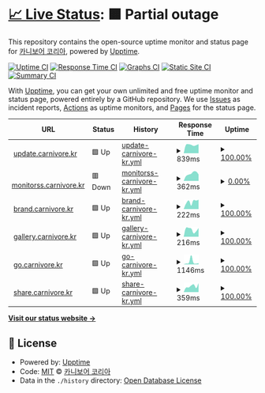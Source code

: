# [📈 Live Status](https://status.carnivore.kr): <!--live status--> **🟧 Partial outage**

This repository contains the open-source uptime monitor and status page for [카니보어 코리아](https://carnivore.kr), powered by [Upptime](https://github.com/upptime/upptime).

[![Uptime CI](https://github.com/CarnivoreKR/status/workflows/Uptime%20CI/badge.svg)](https://github.com/CarnivoreKR/status/actions?query=workflow%3A%22Uptime+CI%22)
[![Response Time CI](https://github.com/CarnivoreKR/status/workflows/Response%20Time%20CI/badge.svg)](https://github.com/CarnivoreKR/status/actions?query=workflow%3A%22Response+Time+CI%22)
[![Graphs CI](https://github.com/CarnivoreKR/status/workflows/Graphs%20CI/badge.svg)](https://github.com/CarnivoreKR/status/actions?query=workflow%3A%22Graphs+CI%22)
[![Static Site CI](https://github.com/CarnivoreKR/status/workflows/Static%20Site%20CI/badge.svg)](https://github.com/CarnivoreKR/status/actions?query=workflow%3A%22Static+Site+CI%22)
[![Summary CI](https://github.com/CarnivoreKR/status/workflows/Summary%20CI/badge.svg)](https://github.com/CarnivoreKR/status/actions?query=workflow%3A%22Summary+CI%22)

With [Upptime](https://upptime.js.org), you can get your own unlimited and free uptime monitor and status page, powered entirely by a GitHub repository. We use [Issues](https://github.com/CarnivoreKR/status/issues) as incident reports, [Actions](https://github.com/CarnivoreKR/status/actions) as uptime monitors, and [Pages](https://status.carnivore.kr) for the status page.

<!--start: status pages-->
<!-- This summary is generated by Upptime (https://github.com/upptime/upptime) -->
<!-- Do not edit this manually, your changes will be overwritten -->
<!-- prettier-ignore -->
| URL | Status | History | Response Time | Uptime |
| --- | ------ | ------- | ------------- | ------ |
| <img alt="" src="https://icons.duckduckgo.com/ip3/update.carnivore.kr.ico" height="13"> [update.carnivore.kr](https://update.carnivore.kr/) | 🟩 Up | [update-carnivore-kr.yml](https://github.com/CarnivoreKR/status/commits/HEAD/history/update-carnivore-kr.yml) | <details><summary><img alt="Response time graph" src="./graphs/update-carnivore-kr/response-time-week.png" height="20"> 839ms</summary><br><a href="https://status.carnivore.kr/history/update-carnivore-kr"><img alt="Response time 935" src="https://img.shields.io/endpoint?url=https%3A%2F%2Fraw.githubusercontent.com%2FCarnivoreKR%2Fstatus%2FHEAD%2Fapi%2Fupdate-carnivore-kr%2Fresponse-time.json"></a><br><a href="https://status.carnivore.kr/history/update-carnivore-kr"><img alt="24-hour response time 903" src="https://img.shields.io/endpoint?url=https%3A%2F%2Fraw.githubusercontent.com%2FCarnivoreKR%2Fstatus%2FHEAD%2Fapi%2Fupdate-carnivore-kr%2Fresponse-time-day.json"></a><br><a href="https://status.carnivore.kr/history/update-carnivore-kr"><img alt="7-day response time 839" src="https://img.shields.io/endpoint?url=https%3A%2F%2Fraw.githubusercontent.com%2FCarnivoreKR%2Fstatus%2FHEAD%2Fapi%2Fupdate-carnivore-kr%2Fresponse-time-week.json"></a><br><a href="https://status.carnivore.kr/history/update-carnivore-kr"><img alt="30-day response time 860" src="https://img.shields.io/endpoint?url=https%3A%2F%2Fraw.githubusercontent.com%2FCarnivoreKR%2Fstatus%2FHEAD%2Fapi%2Fupdate-carnivore-kr%2Fresponse-time-month.json"></a><br><a href="https://status.carnivore.kr/history/update-carnivore-kr"><img alt="1-year response time 935" src="https://img.shields.io/endpoint?url=https%3A%2F%2Fraw.githubusercontent.com%2FCarnivoreKR%2Fstatus%2FHEAD%2Fapi%2Fupdate-carnivore-kr%2Fresponse-time-year.json"></a></details> | <details><summary><a href="https://status.carnivore.kr/history/update-carnivore-kr">100.00%</a></summary><a href="https://status.carnivore.kr/history/update-carnivore-kr"><img alt="All-time uptime 100.00%" src="https://img.shields.io/endpoint?url=https%3A%2F%2Fraw.githubusercontent.com%2FCarnivoreKR%2Fstatus%2FHEAD%2Fapi%2Fupdate-carnivore-kr%2Fuptime.json"></a><br><a href="https://status.carnivore.kr/history/update-carnivore-kr"><img alt="24-hour uptime 100.00%" src="https://img.shields.io/endpoint?url=https%3A%2F%2Fraw.githubusercontent.com%2FCarnivoreKR%2Fstatus%2FHEAD%2Fapi%2Fupdate-carnivore-kr%2Fuptime-day.json"></a><br><a href="https://status.carnivore.kr/history/update-carnivore-kr"><img alt="7-day uptime 100.00%" src="https://img.shields.io/endpoint?url=https%3A%2F%2Fraw.githubusercontent.com%2FCarnivoreKR%2Fstatus%2FHEAD%2Fapi%2Fupdate-carnivore-kr%2Fuptime-week.json"></a><br><a href="https://status.carnivore.kr/history/update-carnivore-kr"><img alt="30-day uptime 100.00%" src="https://img.shields.io/endpoint?url=https%3A%2F%2Fraw.githubusercontent.com%2FCarnivoreKR%2Fstatus%2FHEAD%2Fapi%2Fupdate-carnivore-kr%2Fuptime-month.json"></a><br><a href="https://status.carnivore.kr/history/update-carnivore-kr"><img alt="1-year uptime 100.00%" src="https://img.shields.io/endpoint?url=https%3A%2F%2Fraw.githubusercontent.com%2FCarnivoreKR%2Fstatus%2FHEAD%2Fapi%2Fupdate-carnivore-kr%2Fuptime-year.json"></a></details>
| <img alt="" src="https://icons.duckduckgo.com/ip3/monitorss.carnivore.kr.ico" height="13"> [monitorss.carnivore.kr](https://monitorss.carnivore.kr/) | 🟥 Down | [monitorss-carnivore-kr.yml](https://github.com/CarnivoreKR/status/commits/HEAD/history/monitorss-carnivore-kr.yml) | <details><summary><img alt="Response time graph" src="./graphs/monitorss-carnivore-kr/response-time-week.png" height="20"> 362ms</summary><br><a href="https://status.carnivore.kr/history/monitorss-carnivore-kr"><img alt="Response time 1098" src="https://img.shields.io/endpoint?url=https%3A%2F%2Fraw.githubusercontent.com%2FCarnivoreKR%2Fstatus%2FHEAD%2Fapi%2Fmonitorss-carnivore-kr%2Fresponse-time.json"></a><br><a href="https://status.carnivore.kr/history/monitorss-carnivore-kr"><img alt="24-hour response time 320" src="https://img.shields.io/endpoint?url=https%3A%2F%2Fraw.githubusercontent.com%2FCarnivoreKR%2Fstatus%2FHEAD%2Fapi%2Fmonitorss-carnivore-kr%2Fresponse-time-day.json"></a><br><a href="https://status.carnivore.kr/history/monitorss-carnivore-kr"><img alt="7-day response time 362" src="https://img.shields.io/endpoint?url=https%3A%2F%2Fraw.githubusercontent.com%2FCarnivoreKR%2Fstatus%2FHEAD%2Fapi%2Fmonitorss-carnivore-kr%2Fresponse-time-week.json"></a><br><a href="https://status.carnivore.kr/history/monitorss-carnivore-kr"><img alt="30-day response time 390" src="https://img.shields.io/endpoint?url=https%3A%2F%2Fraw.githubusercontent.com%2FCarnivoreKR%2Fstatus%2FHEAD%2Fapi%2Fmonitorss-carnivore-kr%2Fresponse-time-month.json"></a><br><a href="https://status.carnivore.kr/history/monitorss-carnivore-kr"><img alt="1-year response time 1098" src="https://img.shields.io/endpoint?url=https%3A%2F%2Fraw.githubusercontent.com%2FCarnivoreKR%2Fstatus%2FHEAD%2Fapi%2Fmonitorss-carnivore-kr%2Fresponse-time-year.json"></a></details> | <details><summary><a href="https://status.carnivore.kr/history/monitorss-carnivore-kr">0.00%</a></summary><a href="https://status.carnivore.kr/history/monitorss-carnivore-kr"><img alt="All-time uptime 67.85%" src="https://img.shields.io/endpoint?url=https%3A%2F%2Fraw.githubusercontent.com%2FCarnivoreKR%2Fstatus%2FHEAD%2Fapi%2Fmonitorss-carnivore-kr%2Fuptime.json"></a><br><a href="https://status.carnivore.kr/history/monitorss-carnivore-kr"><img alt="24-hour uptime 0.00%" src="https://img.shields.io/endpoint?url=https%3A%2F%2Fraw.githubusercontent.com%2FCarnivoreKR%2Fstatus%2FHEAD%2Fapi%2Fmonitorss-carnivore-kr%2Fuptime-day.json"></a><br><a href="https://status.carnivore.kr/history/monitorss-carnivore-kr"><img alt="7-day uptime 0.00%" src="https://img.shields.io/endpoint?url=https%3A%2F%2Fraw.githubusercontent.com%2FCarnivoreKR%2Fstatus%2FHEAD%2Fapi%2Fmonitorss-carnivore-kr%2Fuptime-week.json"></a><br><a href="https://status.carnivore.kr/history/monitorss-carnivore-kr"><img alt="30-day uptime 0.00%" src="https://img.shields.io/endpoint?url=https%3A%2F%2Fraw.githubusercontent.com%2FCarnivoreKR%2Fstatus%2FHEAD%2Fapi%2Fmonitorss-carnivore-kr%2Fuptime-month.json"></a><br><a href="https://status.carnivore.kr/history/monitorss-carnivore-kr"><img alt="1-year uptime 67.85%" src="https://img.shields.io/endpoint?url=https%3A%2F%2Fraw.githubusercontent.com%2FCarnivoreKR%2Fstatus%2FHEAD%2Fapi%2Fmonitorss-carnivore-kr%2Fuptime-year.json"></a></details>
| <img alt="" src="https://icons.duckduckgo.com/ip3/brand.carnivore.kr.ico" height="13"> [brand.carnivore.kr](https://brand.carnivore.kr/) | 🟩 Up | [brand-carnivore-kr.yml](https://github.com/CarnivoreKR/status/commits/HEAD/history/brand-carnivore-kr.yml) | <details><summary><img alt="Response time graph" src="./graphs/brand-carnivore-kr/response-time-week.png" height="20"> 222ms</summary><br><a href="https://status.carnivore.kr/history/brand-carnivore-kr"><img alt="Response time 243" src="https://img.shields.io/endpoint?url=https%3A%2F%2Fraw.githubusercontent.com%2FCarnivoreKR%2Fstatus%2FHEAD%2Fapi%2Fbrand-carnivore-kr%2Fresponse-time.json"></a><br><a href="https://status.carnivore.kr/history/brand-carnivore-kr"><img alt="24-hour response time 280" src="https://img.shields.io/endpoint?url=https%3A%2F%2Fraw.githubusercontent.com%2FCarnivoreKR%2Fstatus%2FHEAD%2Fapi%2Fbrand-carnivore-kr%2Fresponse-time-day.json"></a><br><a href="https://status.carnivore.kr/history/brand-carnivore-kr"><img alt="7-day response time 222" src="https://img.shields.io/endpoint?url=https%3A%2F%2Fraw.githubusercontent.com%2FCarnivoreKR%2Fstatus%2FHEAD%2Fapi%2Fbrand-carnivore-kr%2Fresponse-time-week.json"></a><br><a href="https://status.carnivore.kr/history/brand-carnivore-kr"><img alt="30-day response time 258" src="https://img.shields.io/endpoint?url=https%3A%2F%2Fraw.githubusercontent.com%2FCarnivoreKR%2Fstatus%2FHEAD%2Fapi%2Fbrand-carnivore-kr%2Fresponse-time-month.json"></a><br><a href="https://status.carnivore.kr/history/brand-carnivore-kr"><img alt="1-year response time 243" src="https://img.shields.io/endpoint?url=https%3A%2F%2Fraw.githubusercontent.com%2FCarnivoreKR%2Fstatus%2FHEAD%2Fapi%2Fbrand-carnivore-kr%2Fresponse-time-year.json"></a></details> | <details><summary><a href="https://status.carnivore.kr/history/brand-carnivore-kr">100.00%</a></summary><a href="https://status.carnivore.kr/history/brand-carnivore-kr"><img alt="All-time uptime 100.00%" src="https://img.shields.io/endpoint?url=https%3A%2F%2Fraw.githubusercontent.com%2FCarnivoreKR%2Fstatus%2FHEAD%2Fapi%2Fbrand-carnivore-kr%2Fuptime.json"></a><br><a href="https://status.carnivore.kr/history/brand-carnivore-kr"><img alt="24-hour uptime 100.00%" src="https://img.shields.io/endpoint?url=https%3A%2F%2Fraw.githubusercontent.com%2FCarnivoreKR%2Fstatus%2FHEAD%2Fapi%2Fbrand-carnivore-kr%2Fuptime-day.json"></a><br><a href="https://status.carnivore.kr/history/brand-carnivore-kr"><img alt="7-day uptime 100.00%" src="https://img.shields.io/endpoint?url=https%3A%2F%2Fraw.githubusercontent.com%2FCarnivoreKR%2Fstatus%2FHEAD%2Fapi%2Fbrand-carnivore-kr%2Fuptime-week.json"></a><br><a href="https://status.carnivore.kr/history/brand-carnivore-kr"><img alt="30-day uptime 100.00%" src="https://img.shields.io/endpoint?url=https%3A%2F%2Fraw.githubusercontent.com%2FCarnivoreKR%2Fstatus%2FHEAD%2Fapi%2Fbrand-carnivore-kr%2Fuptime-month.json"></a><br><a href="https://status.carnivore.kr/history/brand-carnivore-kr"><img alt="1-year uptime 100.00%" src="https://img.shields.io/endpoint?url=https%3A%2F%2Fraw.githubusercontent.com%2FCarnivoreKR%2Fstatus%2FHEAD%2Fapi%2Fbrand-carnivore-kr%2Fuptime-year.json"></a></details>
| <img alt="" src="https://icons.duckduckgo.com/ip3/gallery.carnivore.kr.ico" height="13"> [gallery.carnivore.kr](https://gallery.carnivore.kr/) | 🟩 Up | [gallery-carnivore-kr.yml](https://github.com/CarnivoreKR/status/commits/HEAD/history/gallery-carnivore-kr.yml) | <details><summary><img alt="Response time graph" src="./graphs/gallery-carnivore-kr/response-time-week.png" height="20"> 216ms</summary><br><a href="https://status.carnivore.kr/history/gallery-carnivore-kr"><img alt="Response time 236" src="https://img.shields.io/endpoint?url=https%3A%2F%2Fraw.githubusercontent.com%2FCarnivoreKR%2Fstatus%2FHEAD%2Fapi%2Fgallery-carnivore-kr%2Fresponse-time.json"></a><br><a href="https://status.carnivore.kr/history/gallery-carnivore-kr"><img alt="24-hour response time 259" src="https://img.shields.io/endpoint?url=https%3A%2F%2Fraw.githubusercontent.com%2FCarnivoreKR%2Fstatus%2FHEAD%2Fapi%2Fgallery-carnivore-kr%2Fresponse-time-day.json"></a><br><a href="https://status.carnivore.kr/history/gallery-carnivore-kr"><img alt="7-day response time 216" src="https://img.shields.io/endpoint?url=https%3A%2F%2Fraw.githubusercontent.com%2FCarnivoreKR%2Fstatus%2FHEAD%2Fapi%2Fgallery-carnivore-kr%2Fresponse-time-week.json"></a><br><a href="https://status.carnivore.kr/history/gallery-carnivore-kr"><img alt="30-day response time 279" src="https://img.shields.io/endpoint?url=https%3A%2F%2Fraw.githubusercontent.com%2FCarnivoreKR%2Fstatus%2FHEAD%2Fapi%2Fgallery-carnivore-kr%2Fresponse-time-month.json"></a><br><a href="https://status.carnivore.kr/history/gallery-carnivore-kr"><img alt="1-year response time 236" src="https://img.shields.io/endpoint?url=https%3A%2F%2Fraw.githubusercontent.com%2FCarnivoreKR%2Fstatus%2FHEAD%2Fapi%2Fgallery-carnivore-kr%2Fresponse-time-year.json"></a></details> | <details><summary><a href="https://status.carnivore.kr/history/gallery-carnivore-kr">100.00%</a></summary><a href="https://status.carnivore.kr/history/gallery-carnivore-kr"><img alt="All-time uptime 100.00%" src="https://img.shields.io/endpoint?url=https%3A%2F%2Fraw.githubusercontent.com%2FCarnivoreKR%2Fstatus%2FHEAD%2Fapi%2Fgallery-carnivore-kr%2Fuptime.json"></a><br><a href="https://status.carnivore.kr/history/gallery-carnivore-kr"><img alt="24-hour uptime 100.00%" src="https://img.shields.io/endpoint?url=https%3A%2F%2Fraw.githubusercontent.com%2FCarnivoreKR%2Fstatus%2FHEAD%2Fapi%2Fgallery-carnivore-kr%2Fuptime-day.json"></a><br><a href="https://status.carnivore.kr/history/gallery-carnivore-kr"><img alt="7-day uptime 100.00%" src="https://img.shields.io/endpoint?url=https%3A%2F%2Fraw.githubusercontent.com%2FCarnivoreKR%2Fstatus%2FHEAD%2Fapi%2Fgallery-carnivore-kr%2Fuptime-week.json"></a><br><a href="https://status.carnivore.kr/history/gallery-carnivore-kr"><img alt="30-day uptime 100.00%" src="https://img.shields.io/endpoint?url=https%3A%2F%2Fraw.githubusercontent.com%2FCarnivoreKR%2Fstatus%2FHEAD%2Fapi%2Fgallery-carnivore-kr%2Fuptime-month.json"></a><br><a href="https://status.carnivore.kr/history/gallery-carnivore-kr"><img alt="1-year uptime 100.00%" src="https://img.shields.io/endpoint?url=https%3A%2F%2Fraw.githubusercontent.com%2FCarnivoreKR%2Fstatus%2FHEAD%2Fapi%2Fgallery-carnivore-kr%2Fuptime-year.json"></a></details>
| <img alt="" src="https://icons.duckduckgo.com/ip3/go.carnivore.kr.ico" height="13"> [go.carnivore.kr](https://go.carnivore.kr/) | 🟩 Up | [go-carnivore-kr.yml](https://github.com/CarnivoreKR/status/commits/HEAD/history/go-carnivore-kr.yml) | <details><summary><img alt="Response time graph" src="./graphs/go-carnivore-kr/response-time-week.png" height="20"> 1146ms</summary><br><a href="https://status.carnivore.kr/history/go-carnivore-kr"><img alt="Response time 440" src="https://img.shields.io/endpoint?url=https%3A%2F%2Fraw.githubusercontent.com%2FCarnivoreKR%2Fstatus%2FHEAD%2Fapi%2Fgo-carnivore-kr%2Fresponse-time.json"></a><br><a href="https://status.carnivore.kr/history/go-carnivore-kr"><img alt="24-hour response time 607" src="https://img.shields.io/endpoint?url=https%3A%2F%2Fraw.githubusercontent.com%2FCarnivoreKR%2Fstatus%2FHEAD%2Fapi%2Fgo-carnivore-kr%2Fresponse-time-day.json"></a><br><a href="https://status.carnivore.kr/history/go-carnivore-kr"><img alt="7-day response time 1146" src="https://img.shields.io/endpoint?url=https%3A%2F%2Fraw.githubusercontent.com%2FCarnivoreKR%2Fstatus%2FHEAD%2Fapi%2Fgo-carnivore-kr%2Fresponse-time-week.json"></a><br><a href="https://status.carnivore.kr/history/go-carnivore-kr"><img alt="30-day response time 624" src="https://img.shields.io/endpoint?url=https%3A%2F%2Fraw.githubusercontent.com%2FCarnivoreKR%2Fstatus%2FHEAD%2Fapi%2Fgo-carnivore-kr%2Fresponse-time-month.json"></a><br><a href="https://status.carnivore.kr/history/go-carnivore-kr"><img alt="1-year response time 440" src="https://img.shields.io/endpoint?url=https%3A%2F%2Fraw.githubusercontent.com%2FCarnivoreKR%2Fstatus%2FHEAD%2Fapi%2Fgo-carnivore-kr%2Fresponse-time-year.json"></a></details> | <details><summary><a href="https://status.carnivore.kr/history/go-carnivore-kr">100.00%</a></summary><a href="https://status.carnivore.kr/history/go-carnivore-kr"><img alt="All-time uptime 99.99%" src="https://img.shields.io/endpoint?url=https%3A%2F%2Fraw.githubusercontent.com%2FCarnivoreKR%2Fstatus%2FHEAD%2Fapi%2Fgo-carnivore-kr%2Fuptime.json"></a><br><a href="https://status.carnivore.kr/history/go-carnivore-kr"><img alt="24-hour uptime 100.00%" src="https://img.shields.io/endpoint?url=https%3A%2F%2Fraw.githubusercontent.com%2FCarnivoreKR%2Fstatus%2FHEAD%2Fapi%2Fgo-carnivore-kr%2Fuptime-day.json"></a><br><a href="https://status.carnivore.kr/history/go-carnivore-kr"><img alt="7-day uptime 100.00%" src="https://img.shields.io/endpoint?url=https%3A%2F%2Fraw.githubusercontent.com%2FCarnivoreKR%2Fstatus%2FHEAD%2Fapi%2Fgo-carnivore-kr%2Fuptime-week.json"></a><br><a href="https://status.carnivore.kr/history/go-carnivore-kr"><img alt="30-day uptime 100.00%" src="https://img.shields.io/endpoint?url=https%3A%2F%2Fraw.githubusercontent.com%2FCarnivoreKR%2Fstatus%2FHEAD%2Fapi%2Fgo-carnivore-kr%2Fuptime-month.json"></a><br><a href="https://status.carnivore.kr/history/go-carnivore-kr"><img alt="1-year uptime 99.99%" src="https://img.shields.io/endpoint?url=https%3A%2F%2Fraw.githubusercontent.com%2FCarnivoreKR%2Fstatus%2FHEAD%2Fapi%2Fgo-carnivore-kr%2Fuptime-year.json"></a></details>
| <img alt="" src="https://icons.duckduckgo.com/ip3/share.carnivore.kr.ico" height="13"> [share.carnivore.kr](https://share.carnivore.kr/) | 🟩 Up | [share-carnivore-kr.yml](https://github.com/CarnivoreKR/status/commits/HEAD/history/share-carnivore-kr.yml) | <details><summary><img alt="Response time graph" src="./graphs/share-carnivore-kr/response-time-week.png" height="20"> 359ms</summary><br><a href="https://status.carnivore.kr/history/share-carnivore-kr"><img alt="Response time 386" src="https://img.shields.io/endpoint?url=https%3A%2F%2Fraw.githubusercontent.com%2FCarnivoreKR%2Fstatus%2FHEAD%2Fapi%2Fshare-carnivore-kr%2Fresponse-time.json"></a><br><a href="https://status.carnivore.kr/history/share-carnivore-kr"><img alt="24-hour response time 524" src="https://img.shields.io/endpoint?url=https%3A%2F%2Fraw.githubusercontent.com%2FCarnivoreKR%2Fstatus%2FHEAD%2Fapi%2Fshare-carnivore-kr%2Fresponse-time-day.json"></a><br><a href="https://status.carnivore.kr/history/share-carnivore-kr"><img alt="7-day response time 359" src="https://img.shields.io/endpoint?url=https%3A%2F%2Fraw.githubusercontent.com%2FCarnivoreKR%2Fstatus%2FHEAD%2Fapi%2Fshare-carnivore-kr%2Fresponse-time-week.json"></a><br><a href="https://status.carnivore.kr/history/share-carnivore-kr"><img alt="30-day response time 385" src="https://img.shields.io/endpoint?url=https%3A%2F%2Fraw.githubusercontent.com%2FCarnivoreKR%2Fstatus%2FHEAD%2Fapi%2Fshare-carnivore-kr%2Fresponse-time-month.json"></a><br><a href="https://status.carnivore.kr/history/share-carnivore-kr"><img alt="1-year response time 386" src="https://img.shields.io/endpoint?url=https%3A%2F%2Fraw.githubusercontent.com%2FCarnivoreKR%2Fstatus%2FHEAD%2Fapi%2Fshare-carnivore-kr%2Fresponse-time-year.json"></a></details> | <details><summary><a href="https://status.carnivore.kr/history/share-carnivore-kr">100.00%</a></summary><a href="https://status.carnivore.kr/history/share-carnivore-kr"><img alt="All-time uptime 100.00%" src="https://img.shields.io/endpoint?url=https%3A%2F%2Fraw.githubusercontent.com%2FCarnivoreKR%2Fstatus%2FHEAD%2Fapi%2Fshare-carnivore-kr%2Fuptime.json"></a><br><a href="https://status.carnivore.kr/history/share-carnivore-kr"><img alt="24-hour uptime 100.00%" src="https://img.shields.io/endpoint?url=https%3A%2F%2Fraw.githubusercontent.com%2FCarnivoreKR%2Fstatus%2FHEAD%2Fapi%2Fshare-carnivore-kr%2Fuptime-day.json"></a><br><a href="https://status.carnivore.kr/history/share-carnivore-kr"><img alt="7-day uptime 100.00%" src="https://img.shields.io/endpoint?url=https%3A%2F%2Fraw.githubusercontent.com%2FCarnivoreKR%2Fstatus%2FHEAD%2Fapi%2Fshare-carnivore-kr%2Fuptime-week.json"></a><br><a href="https://status.carnivore.kr/history/share-carnivore-kr"><img alt="30-day uptime 100.00%" src="https://img.shields.io/endpoint?url=https%3A%2F%2Fraw.githubusercontent.com%2FCarnivoreKR%2Fstatus%2FHEAD%2Fapi%2Fshare-carnivore-kr%2Fuptime-month.json"></a><br><a href="https://status.carnivore.kr/history/share-carnivore-kr"><img alt="1-year uptime 100.00%" src="https://img.shields.io/endpoint?url=https%3A%2F%2Fraw.githubusercontent.com%2FCarnivoreKR%2Fstatus%2FHEAD%2Fapi%2Fshare-carnivore-kr%2Fuptime-year.json"></a></details>

<!--end: status pages-->

[**Visit our status website →**](https://status.carnivore.kr)

## 📄 License

- Powered by: [Upptime](https://github.com/upptime/upptime)
- Code: [MIT](./LICENSE) © [카니보어 코리아](https://carnivore.kr)
- Data in the `./history` directory: [Open Database License](https://opendatacommons.org/licenses/odbl/1-0/)
